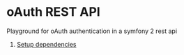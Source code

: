 # oAuth REST API

Playground for oAuth authentication in a symfony 2 rest api


1. [Setup dependencies](docs/dependencies-setup.md)
